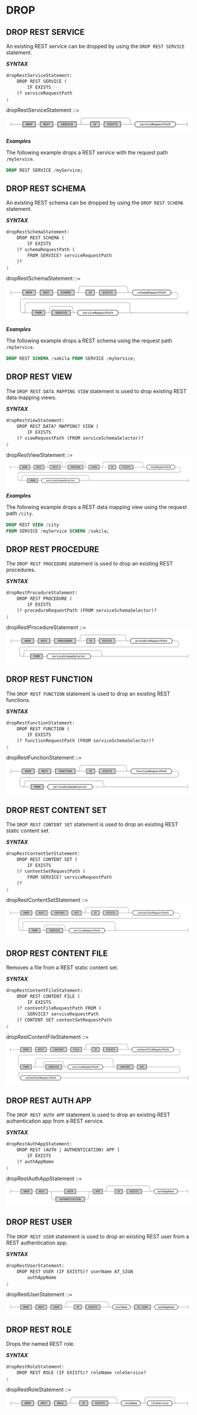 <!-- Copyright (c) 2022, 2025, Oracle and/or its affiliates.

This program is free software; you can redistribute it and/or modify
it under the terms of the GNU General Public License, version 2.0,
as published by the Free Software Foundation.

This program is designed to work with certain software (including
but not limited to OpenSSL) that is licensed under separate terms, as
designated in a particular file or component or in included license
documentation.  The authors of MySQL hereby grant you an additional
permission to link the program and your derivative works with the
separately licensed software that they have either included with
the program or referenced in the documentation.

This program is distributed in the hope that it will be useful,  but
WITHOUT ANY WARRANTY; without even the implied warranty of
MERCHANTABILITY or FITNESS FOR A PARTICULAR PURPOSE.  See
the GNU General Public License, version 2.0, for more details.

You should have received a copy of the GNU General Public License
along with this program; if not, write to the Free Software Foundation, Inc.,
51 Franklin St, Fifth Floor, Boston, MA 02110-1301 USA -->

# DROP

## DROP REST SERVICE

An existing REST service can be dropped by using the `DROP REST SERVICE` statement.

**_SYNTAX_**

```antlr
dropRestServiceStatement:
    DROP REST SERVICE (
        IF EXISTS
    )? serviceRequestPath
;
```

dropRestServiceStatement ::=
![dropRestServiceStatement](../../images/sql/dropRestServiceStatement.svg "dropRestServiceStatement")

**_Examples_**

The following example drops a REST service with the request path `/myService`.

```sql
DROP REST SERVICE /myService;
```

## DROP REST SCHEMA

An existing REST schema can be dropped by using the `DROP REST SCHEMA` statement.

**_SYNTAX_**

```antlr
dropRestSchemaStatement:
    DROP REST SCHEMA (
        IF EXISTS
    )? schemaRequestPath (
        FROM SERVICE? serviceRequestPath
    )?
;
```

dropRestSchemaStatement ::=
![dropRestSchemaStatement](../../images/sql/dropRestSchemaStatement.svg "dropRestSchemaStatement")

**_Examples_**

The following example drops a REST schema using the request path `/myService`.

```sql
DROP REST SCHEMA /sakila FROM SERVICE /myService;
```

## DROP REST VIEW

The `DROP REST DATA MAPPING VIEW` statement is used to drop existing REST data mapping views.

**_SYNTAX_**

```antlr
dropRestViewStatement:
    DROP REST DATA? MAPPING? VIEW (
        IF EXISTS
    )? viewRequestPath (FROM serviceSchemaSelector)?
;
```

dropRestViewStatement ::=
![dropRestViewStatement](../../images/sql/dropRestViewStatement.svg "dropRestViewStatement")

**_Examples_**

The following example drops a REST data mapping view using the request path `/city`.

```sql
DROP REST VIEW /city
FROM SERVICE /myService SCHEMA /sakila;
```

## DROP REST PROCEDURE

The `DROP REST PROCEDURE` statement is used to drop an existing REST procedures.

**_SYNTAX_**

```antlr
dropRestProcedureStatement:
    DROP REST PROCEDURE (
        IF EXISTS
    )? procedureRequestPath (FROM serviceSchemaSelector)?
;
```

dropRestProcedureStatement ::=
![dropRestProcedureStatement](../../images/sql/dropRestProcedureStatement.svg "dropRestProcedureStatement")

## DROP REST FUNCTION

The `DROP REST FUNCTION` statement is used to drop an existing REST functions.

**_SYNTAX_**

```antlr
dropRestFunctionStatement:
    DROP REST FUNCTION (
        IF EXISTS
    )? functionRequestPath (FROM serviceSchemaSelector)?
;
```

dropRestFunctionStatement ::=
![dropRestFunctionStatement](../../images/sql/dropRestFunctionStatement.svg "dropRestFunctionStatement")

## DROP REST CONTENT SET

The `DROP REST CONTENT SET` statement is used to drop an existing REST static content set.

**_SYNTAX_**

```antlr
dropRestContentSetStatement:
    DROP REST CONTENT SET (
        IF EXISTS
    )? contentSetRequestPath (
        FROM SERVICE? serviceRequestPath
    )?
;
```

dropRestContentSetStatement ::=
![dropRestContentSetStatement](../../images/sql/dropRestContentSetStatement.svg "dropRestContentSetStatement")

## DROP REST CONTENT FILE

Removes a file from a REST static content set.

**_SYNTAX_**

```antlr
dropRestContentFileStatement:
    DROP REST CONTENT FILE (
        IF EXISTS
    )? contentFileRequestPath FROM (
        SERVICE? serviceRequestPath
    )? CONTENT SET contentSetRequestPath
;
```

dropRestContentFileStatement ::=
![dropRestContentFileStatement](../../images/sql/dropRestContentFileStatement.svg "dropRestContentFileStatement")

## DROP REST AUTH APP

The `DROP REST AUTH APP` statement is used to drop an existing REST authentication app from a REST service.

**_SYNTAX_**

```antlr
dropRestAuthAppStatement:
    DROP REST (AUTH | AUTHENTICATION) APP (
        IF EXISTS
    )? authAppName
;
```

dropRestAuthAppStatement ::=
![dropRestAuthAppStatement](../../images/sql/dropRestAuthAppStatement.svg "dropRestAuthAppStatement")

## DROP REST USER

The `DROP REST USER` statement is used to drop an existing REST user from a REST authentication app.

**_SYNTAX_**

```antlr
dropRestUserStatement:
    DROP REST USER (IF EXISTS)? userName AT_SIGN
        authAppName
;
```

dropRestUserStatement ::=
![dropRestUserStatement](../../images/sql/dropRestUserStatement.svg "dropRestUserStatement")


## DROP REST ROLE

Drops the named REST role.

**_SYNTAX_**

```antlr
dropRestRoleStatement:
    DROP REST ROLE (IF EXISTS)? roleName roleService?
;
```

dropRestRoleStatement ::=
![dropRestRoleStatement](../../images/sql/dropRestRoleStatement.svg "dropRestRoleStatement")
